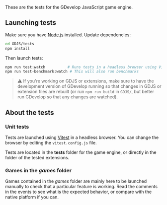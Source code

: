 These are the tests for the GDevelop JavaScript game engine.

## Launching tests

Make sure you have [Node.js](https://nodejs.org/) installed. Update dependencies:

```bash
cd GDJS/tests
npm install
```

Then launch tests:

```bash
npm run test:watch          # Runs tests in a headless browser using Vitest
npm run test-benchmark:watch # This will also run benchmarks
```

> ⚠️ If you're working on GDJS or extensions, make sure to have the development version of GDevelop running so that changes in GDJS or extension files are rebuilt (or run `npm run build` in `GDJS/`, but better run GDevelop so that any changes are watched).

## About the tests

### Unit tests

Tests are launched using [Vitest](https://vitest.dev/) in a headless browser. You can change the browser by editing the `vitest.config.js` file.

Tests are located in the **tests** folder for the game engine, or directly in the folder of the tested extensions.

### Games in the _games_ folder

Games contained in the _games_ folder are mainly here to be launched manually to check that a particular feature is working. Read the comments in the events to see what is the expected behavior, or compare with the native platform if you can.
